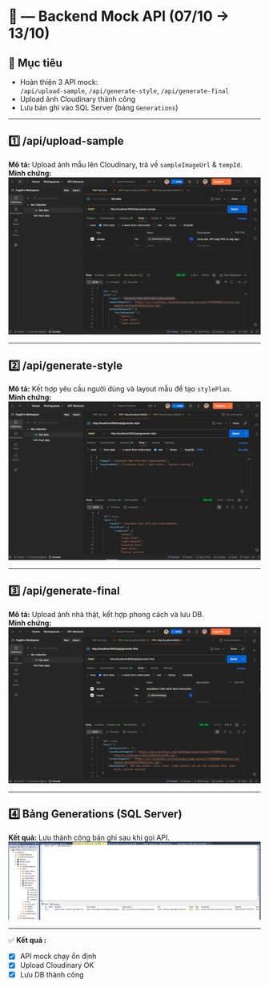 # 🧩 — Backend Mock API (07/10 → 13/10)

## 🎯 Mục tiêu
- Hoàn thiện 3 API mock:  
  `/api/upload-sample`, `/api/generate-style`, `/api/generate-final`
- Upload ảnh Cloudinary thành công  
- Lưu bản ghi vào SQL Server (bảng `Generations`)

---

## 1️⃣ /api/upload-sample
**Mô tả:** Upload ảnh mẫu lên Cloudinary, trả về `sampleImageUrl` & `tempId`.  
**Minh chứng:**
![upload-sample](./01_upload-sample.png)

---

## 2️⃣ /api/generate-style
**Mô tả:** Kết hợp yêu cầu người dùng và layout mẫu để tạo `stylePlan`.  
**Minh chứng:**
![generate-style](./02_generate-style.png)

---

## 3️⃣ /api/generate-final
**Mô tả:** Upload ảnh nhà thật, kết hợp phong cách và lưu DB.  
**Minh chứng:**
![generate-final](./03_generate-final.png)

---

## 4️⃣ Bảng Generations (SQL Server)
**Kết quả:** Lưu thành công bản ghi sau khi gọi API.  
![sql-generations](./04_sql-generations.png)

---

✅ **Kết quả :**
- [x] API mock chạy ổn định
- [x] Upload Cloudinary OK  
- [x] Lưu DB thành công  
